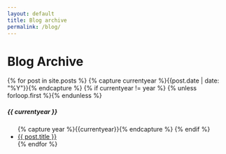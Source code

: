 ```yaml
---
layout: default
title: Blog archive
permalink: /blog/
---
```

<div class="page-content wc-container">
  <h1>Blog Archive</h1>
  {% for post in site.posts %}
      {% capture currentyear %}{{post.date | date: "%Y"}}{% endcapture %}
      {% if currentyear != year %}
        {% unless forloop.first %}</ul>{% endunless %}
            <h5>{{ currentyear }}</h5>
            <ul class="posts">
            {% capture year %}{{currentyear}}{% endcapture %}
          {% endif %}
    <li><a href="{{ post.url | prepend: site.baseurl }}">{{ post.title }}</a></li>
{% endfor %}
</div>
